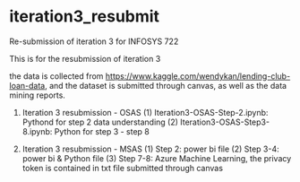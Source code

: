 # iteration3_resubmit
Re-submission of iteration 3 for INFOSYS 722

This is for the resubmission of iteration 3

the data is collected from https://www.kaggle.com/wendykan/lending-club-loan-data, and the dataset is submitted through canvas, as well as the data mining reports.

1. Iteration 3 resubmission - OSAS
(1) Iteration3-OSAS-Step-2.ipynb: Pythond for step 2 data understanding
(2) Iteration3-OSAS-Step3-8.ipynb: Python for step 3 - step 8

2. Iteration 3 resubmission - MSAS
(1) Step 2: power bi file
(2) Step 3-4: power bi & Python file
(3) Step 7-8: Azure Machine Learning, the privacy token is contained in txt file submitted through canvas
